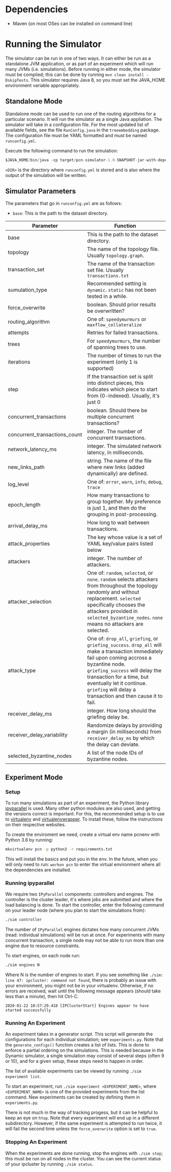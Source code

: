 # Dependencies
- Maven (on most OSes can be installed on command line)

# Running the Simulator
The simulator can be run in one of two ways. It can either be run as a
standalone JVM application, or as part of an experiment which will run many JVMs
(i.e. simulations). Before running in either mode, the simulator must be
compiled; this can be done by running `mvn clean install -DskipTests`. This
simulator requires Java 8, so you must set the JAVA_HOME environment variable
appropriately.

## Standalone Mode
Standalone mode can be used to run one of the routing algorithms for a
particular scenario. It will run the simulator as a single Java appliation. The
simulator will take in a configuration file. For the most updated list of
available fields, see the file `RunConfig.java` in the `treeembedding` package.
The configuration file must be YAML formatted and must be named `runconfig.yml`.

Execute the following command to run the simulation:
```java
$JAVA_HOME/bin/java -cp target/pcn-simulator-1.0-SNAPSHOT-jar-with-dependencies.jar treeembedding.runners.Dynamic <DIR>
```
`<DIR>` is the directory where `runconfig.yml` is stored and is also where the
output of the simulation will be written.

## Simulator Parameters
The parameters that go in `runconfig.yml` are as follows:
- `base`: This is the path to the dataset directory.


| Parameter                     | Function                                                                                                                                                                                                                                                                                                  |
| -                             | -                                                                                                                                                                                                                                                                                                         |
| base                          | This is the path to the dataset directory.                                                                                                                                                                                                                                                                |
| topology                      | The name of the topology file. Usually `topology.graph`.                                                                                                                                                                                                                                                  |
| transaction_set               | The name of the transaction set file. Usually `transactions.txt`                                                                                                                                                                                                                                          |
| sumulation_type               | Recommended setting is `dynamic`. `static` has not been tested in a while.                                                                                                                                                                                                                                |
| force_overwrite               | boolean. Should prior results be overwritten?                                                                                                                                                                                                                                                             |
| routing_algorithm             | One of: `speedymurmurs` or `maxflow_collateralize`                                                                                                                                                                                                                                                        |
| attempts                      | Retries for failed transactions.                                                                                                                                                                                                                                                                          |
| trees                         | For `speedymurmurs`, the number of spanning trees to use.                                                                                                                                                                                                                                                 |
| iterations                    | The number of times to run the experiment (only 1 is supported)                                                                                                                                                                                                                                           |
| step                          | If the transaction set is split into distinct pieces, this indicates which piece to start from (0-indexed).  Usually, it's just 0                                                                                                                                                                         |
| concurrent_transactions       | boolean. Should there be multiple concurrent transactions?                                                                                                                                                                                                                                                |
| concurrent_transactions_count | integer. The number of concurrent transactions.                                                                                                                                                                                                                                                           |
| network_latency_ms            | integer. The simulated network latency, in milliseconds.                                                                                                                                                                                                                                                  |
| new_links_path                | string. The name of the file where new links (added dynamically) are defined.                                                                                                                                                                                                                             |
| log_level                     | One of: `error`, `warn`, `info`, `debug`, `trace`                                                                                                                                                                                                                                                         |
| epoch_length                  | How many transactions to group together. My preference is just 1, and then do the grouping in post-processing.                                                                                                                                                                                            |
| arrival_delay_ms              | How long to wait between transactions.                                                                                                                                                                                                                                                                    |
| attack_properties             | The key whose value is a set of YAML key/value pairs listed below                                                                                                                                                                                                                                         |
| attackers                     | integer. The number of attackers.                                                                                                                                                                                                                                                                         |
| attacker_selection            | One of: `random`, `selected`, or `none`. `random` selects attackers from throughout the topology randomly and without replacement. `selected` specifically chooses the attackers provided in `selected_byzantine_nodes`. `none` means no attackers are selected.                                          |
| attack_type                   | One of: `drop_all`, `griefing`, or `griefing_success`. `drop_all` will make a transaction immediately fail upon coming accross a byzantine node. `griefing_success` will delay the transaction for a time, but eventually let it continue. `griefing` will delay a transaction and then cause it to fail. |
| receiver_delay_ms             | integer. How long should the griefing delay be.                                                                                                                                                                                                                                                           |
| receiver_delay_variability    | Randomize delays by providing a margin (in milliseconds) from `receiver_delay_ms` by which the delay can deviate.                                                                                                                                                                                         |
| selected_byzantine_nodes      | A list of the node IDs of byzantine nodes.                                                                                                                                                                                                                                                                |


## Experiment Mode
### Setup
To run many simulations as part of an experiment, the Python library
[ipyparallel](https://ipyparallel.readthedocs.io/en/latest/) is used. Many other
python modules are also used, and getting the versions correct is important. For
this, the recommended setup is to use to
[virtualenv](https://pypi.org/project/virtualenv/) and
[virtualenvwrapper](https://virtualenvwrapper.readthedocs.io/en/latest/). To
install these, follow the instructions on their respective websites.

To create the enviroment we need, create a virtual env name pcnenv with Python
3.6 by running:
```bash
mkvirtualenv pcn -p python3 -r requirements.txt
```
This will install the basics and put you in the env. In the future, when you
will only need to run: `workon pcn` to enter the virtual environment where
all the dependencies are installed.

### Running ipyparallel
We require two `IPyParallel` components: controllers and engines. The controller
is the cluster leader, it's where jobs are submitted and where the load
balancing is done. To start the controller, enter the following command on your
leader node (where you plan to start the simulations from):
```bash
./sim controller
```

The number of `IPyParallel` engines dictates how many concurrent JVMs (read:
individual simulations) will be run at once. For experiments with many
concurrent transaction, a single node may not be able to run more than one
engine due to resource constraints.

To start engines, on each node run:
```bash
./sim engines N
```
Where N is the number of engines to start. If you see something like `./sim:
line 47: ipcluster: command not found`, there is probably an issue with your
environment, you might not be in your virtualenv. Otherwise, if no errors are
received, wait until the following message appears (should take less than a
minute), then hit Ctrl-C.
```
2020-01-22 10:57:29.418 [IPClusterStart] Engines appear to have started successfully
```

### Running An Experiment
An experiment takes in a generator script. This script will generate the
configurations for each individual simulation; see `experiments.py`. Note that
the `generate_configs()` function creates a list of lists. This is done to
enforce a partial ordering on the simulations. This is needed because in the
Dynamic simulator, a single simulation may consist of several steps (often 9 or
10), and for a given setup, these steps need to happen in order.

The list of available experiments can be viewed by running `./sim experiment
list`.

To start an experiment, run `./sim experiment <EXPERIMENT_NAME>`, where
`<EXPERIMENT_NAME>` is one of the provided experiments from the list command. New
experiments can be created by defining them in `experiments.py`.

There is not much in the way of tracking progess, but it can be helpful to keep
an eye on `htop`. Note that every experiment will end up in a different
subdirectory. However, if the same experiment is attempted to run twice, it will
fail the second time unless the `force_overwrite` option is set to `true`.

### Stopping An Experiment
When the experiments are done running, stop the engines with `./sim
stop`; this must be run on all nodes in the cluster. You can see the current
status of your ipcluster by running `./sim status`.
